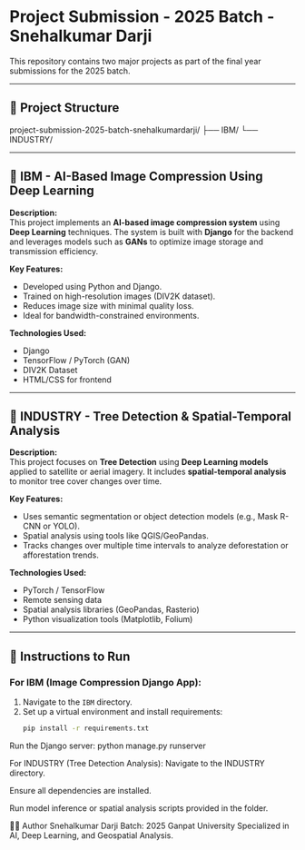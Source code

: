 # Project Submission - 2025 Batch - Snehalkumar Darji

This repository contains two major projects as part of the final year submissions for the 2025 batch.

---

## 📁 Project Structure

project-submission-2025-batch-snehalkumardarji/
├── IBM/
└── INDUSTRY/

---

## 📂 IBM - AI-Based Image Compression Using Deep Learning

**Description:**  
This project implements an **AI-based image compression system** using **Deep Learning** techniques. The system is built with **Django** for the backend and leverages models such as **GANs** to optimize image storage and transmission efficiency.

**Key Features:**
- Developed using Python and Django.
- Trained on high-resolution images (DIV2K dataset).
- Reduces image size with minimal quality loss.
- Ideal for bandwidth-constrained environments.

**Technologies Used:**
- Django
- TensorFlow / PyTorch (GAN)
- DIV2K Dataset
- HTML/CSS for frontend

---

## 📂 INDUSTRY - Tree Detection & Spatial-Temporal Analysis

**Description:**  
This project focuses on **Tree Detection** using **Deep Learning models** applied to satellite or aerial imagery. It includes **spatial-temporal analysis** to monitor tree cover changes over time.

**Key Features:**
- Uses semantic segmentation or object detection models (e.g., Mask R-CNN or YOLO).
- Spatial analysis using tools like QGIS/GeoPandas.
- Tracks changes over multiple time intervals to analyze deforestation or afforestation trends.

**Technologies Used:**
- PyTorch / TensorFlow
- Remote sensing data
- Spatial analysis libraries (GeoPandas, Rasterio)
- Python visualization tools (Matplotlib, Folium)

---

## 📌 Instructions to Run

### For IBM (Image Compression Django App):

1. Navigate to the `IBM` directory.
2. Set up a virtual environment and install requirements:
   ```bash
   pip install -r requirements.txt
Run the Django server:
python manage.py runserver

For INDUSTRY (Tree Detection Analysis):
Navigate to the INDUSTRY directory.

Ensure all dependencies are installed.

Run model inference or spatial analysis scripts provided in the folder.

👨‍💻 Author
Snehalkumar Darji
Batch: 2025
Ganpat University
Specialized in AI, Deep Learning, and Geospatial Analysis.
